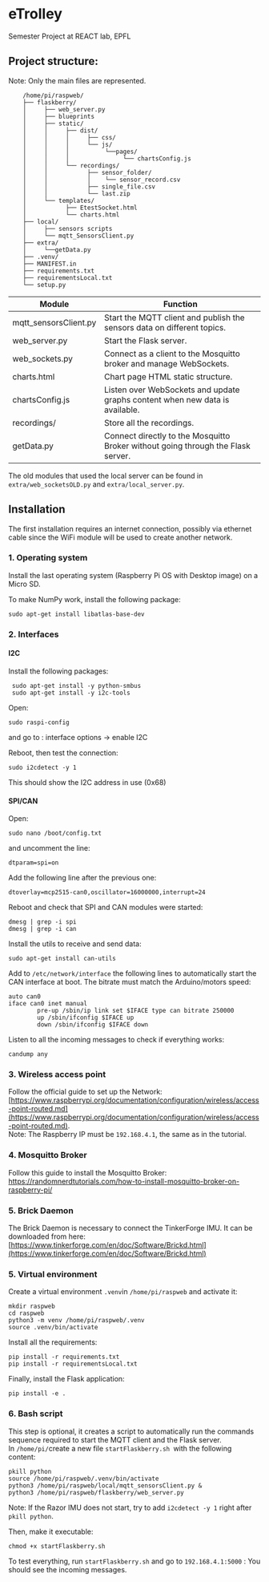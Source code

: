 # eTrolley
Semester Project at REACT lab, EPFL

## Project structure:
Note: Only the main files are represented.
```
	/home/pi/raspweb/
	├── flaskberry/
	│     ├── web_server.py               
	│     ├── blueprints
	│     ├── static/
	│     │     ├── dist/
	│     │     │     ├── css/
	│     │     │     └── js/
	│     │     │          └──pages/
	│     │     │               └── chartsConfig.js
	│     │     └── recordings/
	│     │           ├── sensor_folder/
	│     │           │    └── sensor_record.csv
	│     │           ├── single_file.csv
	│     │           └── last.zip	
	│     └── templates/
	│           ├── EtestSocket.html
	│           └── charts.html
	├── local/
	│     ├── sensors scripts
	│     └── mqtt_SensorsClient.py       
	├── extra/
	│     └──getData.py
	├── .venv/
	├── MANIFEST.in
	├── requirements.txt
	├── requirementsLocal.txt
	└── setup.py	

```

|Module| Function |
|--|--|
| mqtt_sensorsClient.py  |  Start the MQTT client and publish the sensors data on different topics.  |
|web_server.py| Start the Flask server.|
|web_sockets.py|Connect as a client to the Mosquitto broker and manage WebSockets.|
|charts.html|Chart page HTML static structure.|
|chartsConfig.js| Listen over WebSockets and update graphs content when new data is available.|
|recordings/|Store all the recordings.|
|getData&#46;py |Connect directly to the Mosquitto Broker without going through the Flask server.|

The old modules that used the local server can be found in `extra/web_socketsOLD.py` and `extra/local_server.py`.

## Installation
 The first installation requires an internet connection, possibly via ethernet cable since 
 the WiFi module will be used to create another network. 
### 1. Operating system
Install the last operating system (Raspberry Pi OS with Desktop image)  on a Micro SD.

To make NumPy work, install the following package:

    sudo apt-get install libatlas-base-dev

### 2. Interfaces 
 ####  I2C 
 
 Install the following packages:  
 <pre><code> sudo apt-get install -y python-smbus
 sudo apt-get install -y i2c-tools</code></pre>
 
Open:
<pre><code>sudo raspi-config </code></pre>
and go to : interface options -> enable I2C

Reboot, then test the connection:
<pre><code>sudo i2cdetect -y 1</code></pre>
This should show the I2C address in use (0x68)

#### SPI/CAN
Open:
<pre><code>sudo nano /boot/config.txt</code></pre>

and uncomment the line:
<pre><code>dtparam=spi=on</code></pre>

Add the following line after the previous one:
<pre><code>dtoverlay=mcp2515-can0,oscillator=16000000,interrupt=24</code></pre>

Reboot and check that  SPI and CAN modules were started: 
<pre><code>dmesg | grep -i spi
dmesg | grep -i can</code></pre>

Install the utils to receive and send data:
<pre><code>sudo apt-get install can-utils</code></pre>

Add to `/etc/network/interface` the following lines to automatically start the CAN interface at boot. The bitrate must match the Arduino/motors speed:
<pre><code>auto can0
iface can0 inet manual
        pre-up /sbin/ip link set $IFACE type can bitrate 250000
        up /sbin/ifconfig $IFACE up
        down /sbin/ifconfig $IFACE down
</code></pre>

Listen to all the incoming messages to check if everything works:
<pre><code>candump any</code></pre>

### 3. Wireless access point
Follow the official guide to set up the Network: [https://www.raspberrypi.org/documentation/configuration/wireless/access-point-routed.md](https://www.raspberrypi.org/documentation/configuration/wireless/access-point-routed.md).     
Note: The Raspberry IP must be `192.168.4.1`, the same as in the tutorial.

### 4. Mosquitto Broker
Follow this guide to install the Mosquitto Broker: https://randomnerdtutorials.com/how-to-install-mosquitto-broker-on-raspberry-pi/

### 5. Brick Daemon
The Brick Daemon is necessary to connect the TinkerForge IMU. It can be downloaded from here: [https://www.tinkerforge.com/en/doc/Software/Brickd.html](https://www.tinkerforge.com/en/doc/Software/Brickd.html)

### 5. Virtual environment

Create a virtual environment  `.venv`in `/home/pi/raspweb` and activate it:

    mkdir raspweb
    cd raspweb
    python3 -m venv /home/pi/raspweb/.venv
    source .venv/bin/activate
Install all the requirements:

    pip install -r requirements.txt
    pip install -r requirementsLocal.txt

Finally, install the Flask application:

   `pip install -e .`



### 6. Bash script
This step is optional, it creates a script to automatically run the commands sequence required to start the MQTT client and the Flask server.    
In `/home/pi/`create a  new file `startFlaskberry.sh `with the following content:

    pkill python
    source /home/pi/raspweb/.venv/bin/activate
    python3 /home/pi/raspweb/local/mqtt_sensorsClient.py &
    python3 /home/pi/raspweb/flaskberry/web_server.py

Note:  If the Razor IMU does not start,  try to add `i2cdetect -y 1` right after `pkill python`.

Then, make it executable:

    chmod +x startFlaskberry.sh

To test everything, run `startFlaskberry.sh` and go to `192.168.4.1:5000` : You should see the incoming messages.



